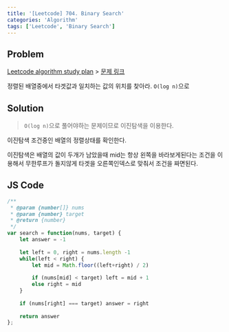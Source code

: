 ```yaml
---
title: '[Leetcode] 704. Binary Search'
categories: 'Algorithm'
tags: ['Leetcode', 'Binary Search']
---
```


## Problem

[Leetcode algorithm study plan](https://leetcode.com/study-plan/algorithm/?progress=vd5ai47) > [문제 링크](https://leetcode.com/problems/binary-search/)

정렬된 배열중에서 타겟값과 일치하는 값의 위치를 찾아라. `O(log n)`으로

## Solution

> `O(log n)`으로 풀어야하는 문제이므로 이진탐색을 이용한다.

이진탐색 조건중인 배열의 정렬상태를 확인한다.

이진탐색은 배열의 값이 두개가 남았을때 mid는 항상 왼쪽을 바라보게된다는 조건을 이용해서 무한루프가 돌지않게 타겟을 오른쪽인덱스로 맞춰서 조건을 짜면된다.

## JS Code

```javascript
/**
 * @param {number[]} nums
 * @param {number} target
 * @return {number}
 */
var search = function(nums, target) {
    let answer = -1
    
    let left = 0, right = nums.length -1
    while(left < right) {
        let mid = Math.floor((left+right) / 2)
        
        if (nums[mid] < target) left = mid + 1
        else right = mid
    }
    
    if (nums[right] === target) answer = right
    
    return answer
};
```
